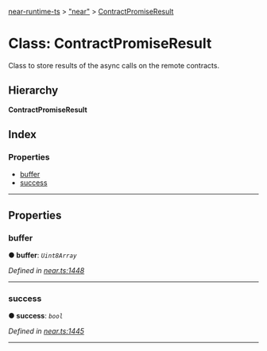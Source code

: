 [near-runtime-ts](../README.md) > ["near"](../modules/_near_.md) > [ContractPromiseResult](../classes/_near_.contractpromiseresult.md)

# Class: ContractPromiseResult

Class to store results of the async calls on the remote contracts.

## Hierarchy

**ContractPromiseResult**

## Index

### Properties

* [buffer](_near_.contractpromiseresult.md#buffer)
* [success](_near_.contractpromiseresult.md#success)

---

## Properties

<a id="buffer"></a>

###  buffer

**● buffer**: *`Uint8Array`*

*Defined in [near.ts:1448](https://github.com/nearprotocol/near-runtime-ts/blob/4c31143/near.ts#L1448)*

___
<a id="success"></a>

###  success

**● success**: *`bool`*

*Defined in [near.ts:1445](https://github.com/nearprotocol/near-runtime-ts/blob/4c31143/near.ts#L1445)*

___

